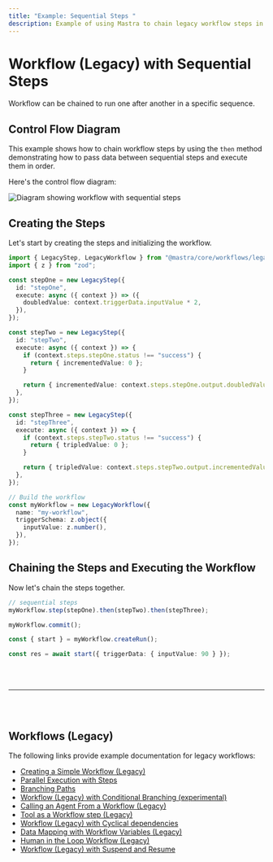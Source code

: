 ```yaml
---
title: "Example: Sequential Steps "
description: Example of using Mastra to chain legacy workflow steps in a specific sequence, passing data between them.
---
```



# Workflow (Legacy) with Sequential Steps

Workflow can be chained to run one after another in a specific sequence.

## Control Flow Diagram

This example shows how to chain workflow steps by using the `then` method demonstrating how to pass data between sequential steps and execute them in order.

Here's the control flow diagram:

<img
  src="/sequential-chains.png"
  alt="Diagram showing workflow with sequential steps"
  width={600}
/>

## Creating the Steps

Let's start by creating the steps and initializing the workflow.

```ts showLineNumbers copy
import { LegacyStep, LegacyWorkflow } from "@mastra/core/workflows/legacy";
import { z } from "zod";

const stepOne = new LegacyStep({
  id: "stepOne",
  execute: async ({ context }) => ({
    doubledValue: context.triggerData.inputValue * 2,
  }),
});

const stepTwo = new LegacyStep({
  id: "stepTwo",
  execute: async ({ context }) => {
    if (context.steps.stepOne.status !== "success") {
      return { incrementedValue: 0 };
    }

    return { incrementedValue: context.steps.stepOne.output.doubledValue + 1 };
  },
});

const stepThree = new LegacyStep({
  id: "stepThree",
  execute: async ({ context }) => {
    if (context.steps.stepTwo.status !== "success") {
      return { tripledValue: 0 };
    }

    return { tripledValue: context.steps.stepTwo.output.incrementedValue * 3 };
  },
});

// Build the workflow
const myWorkflow = new LegacyWorkflow({
  name: "my-workflow",
  triggerSchema: z.object({
    inputValue: z.number(),
  }),
});
```

## Chaining the Steps and Executing the Workflow

Now let's chain the steps together.

```ts showLineNumbers copy
// sequential steps
myWorkflow.step(stepOne).then(stepTwo).then(stepThree);

myWorkflow.commit();

const { start } = myWorkflow.createRun();

const res = await start({ triggerData: { inputValue: 90 } });
```

<br />
<br />
<hr className="dark:border-[#404040] border-gray-300" />
<br />
<br />
<GithubLink
  link={
    "https://github.com/mastra-ai/mastra/blob/main/examples/basics/workflows-legacy/workflow-with-sequential-steps"
  }
/>

## Workflows (Legacy)

The following links provide example documentation for legacy workflows:

- [Creating a Simple Workflow (Legacy)](/examples/workflows_legacy/creating-a-workflow)
- [Parallel Execution with Steps](/examples/workflows_legacy/parallel-steps)
- [Branching Paths](/examples/workflows_legacy/branching-paths)
- [Workflow (Legacy) with Conditional Branching (experimental)](/examples/workflows_legacy/conditional-branching)
- [Calling an Agent From a Workflow (Legacy)](/examples/workflows_legacy/calling-agent)
- [Tool as a Workflow step (Legacy)](/examples/workflows_legacy/using-a-tool-as-a-step)
- [Workflow (Legacy) with Cyclical dependencies](/examples/workflows_legacy/cyclical-dependencies)
- [Data Mapping with Workflow Variables (Legacy)](/examples/workflows_legacy/workflow-variables)
- [Human in the Loop Workflow (Legacy)](/examples/workflows_legacy/human-in-the-loop)
- [Workflow (Legacy) with Suspend and Resume](/examples/workflows_legacy/suspend-and-resume)
